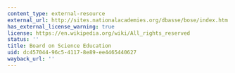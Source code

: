 ```yaml
---
content_type: external-resource
external_url: http://sites.nationalacademies.org/dbasse/bose/index.htm
has_external_license_warning: true
license: https://en.wikipedia.org/wiki/All_rights_reserved
status: ''
title: Board on Science Education
uid: dc457044-96c5-4117-8e89-ee4465440627
wayback_url: ''
---
```

